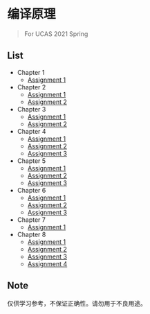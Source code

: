 # 编译原理
> For UCAS 2021 Spring

## List
* Chapter 1
  * [Assignment 1](Chapter1/Assignment1.md)
* Chapter 2
  * [Assignment 1](Chapter2/Assignment1.md)
  * [Assignment 2](Chapter2/Assignment2.md)
* Chapter 3
  * [Assignment 1](Chapter3/Assignment1.md)
  * [Assignment 2](Chapter3/Assignment2.md)
* Chapter 4
  * [Assignment 1](Chapter4/Assignment1.md)
  * [Assignment 2](Chapter4/Assignment2.md)
  * [Assignment 3](Chapter4/Assignment3.md)
* Chapter 5
  * [Assignment 1](Chapter5/Assignment1.md)
  * [Assignment 2](Chapter5/Assignment2.md)
  * [Assignment 3](Chapter5/Assignment3.md)
* Chapter 6
  * [Assignment 1](Chapter6/Assignment1.md)
  * [Assignment 2](Chapter6/Assignment2.md)
  * [Assignment 3](Chapter6/Assignment3.md)
* Chapter 7
  * [Assignment 1](Chapter7/Assignment1.md)
* Chapter 8
  * [Assignment 1](Chapter8/Assignment1.md)
  * [Assignment 2](Chapter8/Assignment2.md)
  * [Assignment 3](Chapter8/Assignment3.md)
  * [Assignment 4](Chapter8/Assignment4.md)


## Note
仅供学习参考，不保证正确性。请勿用于不良用途。
